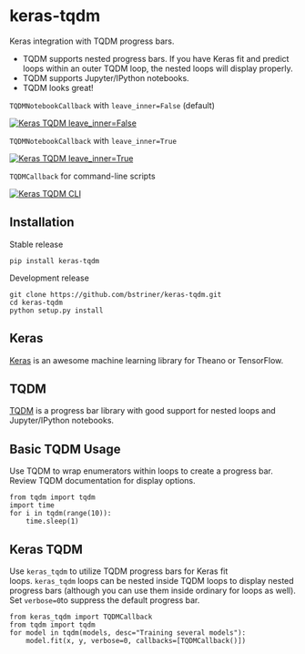 # keras-tqdm

Keras integration with TQDM progress bars.

- TQDM supports nested progress bars. If you have Keras fit and predict loops within an outer TQDM loop, the nested loops will display properly.
- TQDM supports Jupyter/IPython notebooks.
- TQDM looks great!

`TQDMNotebookCallback` with `leave_inner=False` (default)

[![Keras TQDM leave_inner=False](https://github.com/bstriner/keras-tqdm/raw/master/docs/images/leave_inner_False.png)](https://github.com/bstriner/keras-tqdm/raw/master/docs/images/leave_inner_False.png)

`TQDMNotebookCallback` with `leave_inner=True`

[![Keras TQDM leave_inner=True](https://github.com/bstriner/keras-tqdm/raw/master/docs/images/leave_inner_True.png)](https://github.com/bstriner/keras-tqdm/raw/master/docs/images/leave_inner_True.png)

`TQDMCallback` for command-line scripts

[![Keras TQDM CLI](https://github.com/bstriner/keras-tqdm/raw/master/docs/images/console.png)](https://github.com/bstriner/keras-tqdm/raw/master/docs/images/console.png)

## Installation

Stable release

```
pip install keras-tqdm

```

Development release

```
git clone https://github.com/bstriner/keras-tqdm.git
cd keras-tqdm
python setup.py install

```

## Keras

[Keras](https://github.com/fchollet/keras) is an awesome machine learning library for Theano or TensorFlow.

## TQDM

[TQDM](https://github.com/tqdm/tqdm) is a progress bar library with good support for nested loops and Jupyter/IPython notebooks.

## Basic TQDM Usage

Use TQDM to wrap enumerators within loops to create a progress bar. Review TQDM documentation for display options.

```
from tqdm import tqdm
import time
for i in tqdm(range(10)):
    time.sleep(1)

```

## Keras TQDM

Use `keras_tqdm` to utilize TQDM progress bars for Keras fit loops. `keras_tqdm` loops can be nested inside TQDM loops to display nested progress bars (although you can use them inside ordinary for loops as well). Set `verbose=0`to suppress the default progress bar.

```
from keras_tqdm import TQDMCallback
from tqdm import tqdm
for model in tqdm(models, desc="Training several models"):
    model.fit(x, y, verbose=0, callbacks=[TQDMCallback()])
```